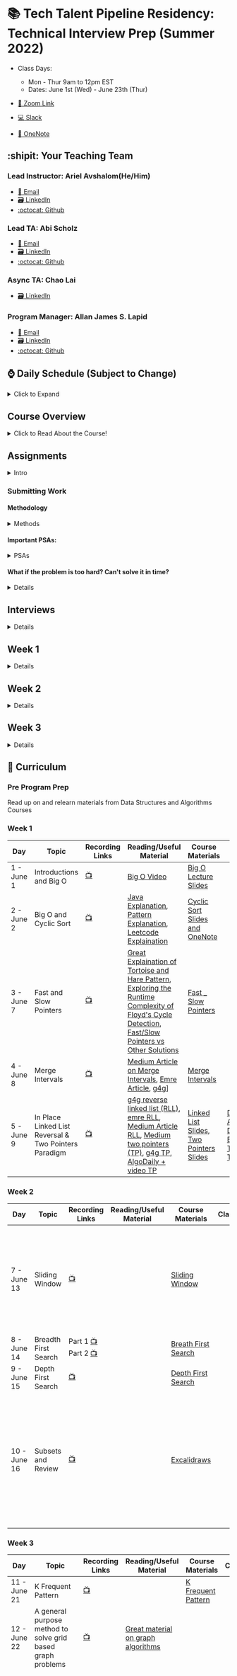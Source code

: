 # 📚 Tech Talent Pipeline Residency: Technical Interview Prep (Summer 2022)

- Class Days:

  - Mon - Thur 9am to 12pm EST
  - Dates: June 1st (Wed) - June 23th (Thur)

- [:movie_camera: Zoom Link](https://us02web.zoom.us/j/85069833213?pwd=R0tXb2tvSnVsSHFybTcrd2ZYRDY2UT09)

- [:computer: Slack](https://cunyttp.slack.com/archives/C02N91RHGM9)

- [:notebook: OneNote](https://1drv.ms/u/s!An3mqqGZuSCthdUP2viXhI2w4pePPg?e=DRwaEA)

## :shipit: Your Teaching Team

### Lead Instructor: Ariel Avshalom(He/Him)

- <a href="mailto:csciprofessor+ttp@gmail.com">:e-mail: Email</a>
- [:card_file_box: LinkedIn](https://www.linkedin.com/in/arielavshalom)
- [:octocat: Github](http://github.com/ArielAvshalom)

### Lead TA: Abi Scholz

- <a href="mailto:abi.scholz@gmail.com">:e-mail: Email</a>
- [:card_file_box: LinkedIn](https://www.linkedin.com/in/abischolz/)
- [:octocat: Github](https://github.com/abischolz)

### Async TA: Chao Lai

- [:card_file_box: LinkedIn](https://www.linkedin.com/in/chao-lai-2900/)

### Program Manager: Allan James S. Lapid

- <a href="mailto:ajLapid718@gmail.com">:e-mail: Email</a>
- [:card_file_box: LinkedIn](https://www.linkedin.com/in/allan-james-lapid/)
- [:octocat: Github](https://github.com/ajLapid718)

## :watch: Daily Schedule (Subject to Change)

<details><summary>Click to Expand</summary>

9 AM - 10:30 AM - :speaking_head: Lecture, Review, Demo

10:30 AM - 11:45 AM - 🎆 One-on-One interview sessions

11:45 AM - 12:00 PM - :keyboard: Quick QL check on Zoom, explanation of homework requirements

Onwards: work on assignments and git gud!

</details>

## Course Overview

<details><summary>Click to Read About the Course!</summary>

We will categorize coding interview problems into a set of 10 patterns. Each pattern will be a complete tool - consisting of data structures, algorithms, and analysis techniques. These tools will enable you to solve a specific category of problems. The goal is to develop an understanding of the underlying pattern, so that, we can apply that pattern to solve other problems.

Each problem not only maps to the same pattern but also presents different constraints. Overall, the course has around 125+ problems of varying difficulties. The problems solved under these patterns use a varied set of algorithmic techniques.

We will start with a brief introduction of each pattern before jumping into the problems. Under each pattern, the first problem will explain the underlying pattern in detail to build the concepts that can be applied to later problems. The later problems will focus on the different constraints each problem presents and how our algorithm needs to change to handle them.

</details>

## Assignments

<details><summary>Intro</summary>

- For any assignment where we ask you to solve a problem(s) or conduct mock technical interviews in class, please work in a code editor of choice and submit your work to github periodically throughout the day with descriptive comments

- The `assignments` folder is where you find the assigned classwork & homework for each day. Assignments are broken down into 1 of 16 patterns, furthermore, you will find subfolders with the week and day designation (for example w1d1 stands for "week 1 day 1")

</details>

### Submitting Work

#### Methodology

<details><summary>Methods</summary>

1. Each of you should **fork and clone this repository**.

2. Make sure to pull from the central repository every day as files will updated periodically.

3. Enter the students folder in your fork and create a folder with your name in camelCase (eg _arielAvshalom_).

4. From this point on, follow this strategy for committing your work:

A. Create a branch for a week (create one on our first day for the first 5 days) and call is week\_# (eg (week_1\*)

B. For every day create a new issue labeled day\_# (eg _day_1_)

C. For each issue, make sure to commit often and periodically with helpful comments (eg _started problem #..._ or _completed problem #..._ or _attempted but could not solve problem #..._ etc)

D. Once you finish your work for the day, close the issue

E. Once the week is complete, merge the branch to your repository and then make a pull request to the central repository.

</details>

#### Important PSAs:

<details><summary>PSAs</summary>

- Always work in your own folder, not a classmates.
- Commit early and commit often
- Delete your branches after merging (make sure that you properly merged before doing this!)
- Avoid merge conflicts, think before you commit!

##### On assignments:

- You will complete all algos listed in the syllabus on a weekly basis.
- We will review your comments/high level overview & code to identify strengths and weaknesses within your understanding of each pattern.
- You will NOT complete your homework all in one shot & will NOT save. Attempting to master Data-structures and Algorithms requires constant exposure to these questions and solutions. You will create a commit through GitHub on your branch each night solving at minimum one problem which you were not able to solve during class time.

</details>

#### What if the problem is too hard? Can't solve it in time?

<details><summary>Details</summary>

1. Spend 15-30 minutes trying to solve the problem if you are not able to, write and submit a program containing the following:

```
As comments:

- a description of the approach(es) you thought of
- a description of where you got stuck on these approaches.
```

For example: - Was there a flaw in the approach you found and you had to think
of a new one? What was the flaw? How did you try to get around
it? - Were you just unable to implement the approach? Which part(s)
were you unable to implement, and why?

2. If you get stuck reverse engineer the existing solution and take a few moments to digest it. (\*a few moments may take longer for leetcode hard)

As code:

- Type out the the program in your language by referencing the solution provided (2-3 times, No copy/pasting)

- Reference leetcode discussion and reverse engineer a solution which fits most with your style.
  example:

  - If you seldom use higher order functions, then do not attempt to reverse engineer solutions which focus on these
  - If you prefer a certain implementation of a data-structure over another, please cater to your strengths

3. Move on to the next problem.

As a mindset:

- Many will struggle with the common coding patterns for the first few times they encounter them, it is extremely important to learn how to move on with the intentions of revisiting said topic at a later date.
  example:
  - While we were young we would be assigned tasks like brushing our teeth, bathing, etc... Our parents would surely not allow us to "attempt" to brush our teeth for 90 minutes in pursuit of perfection at this stage in our lives, instead, they would likely step in and "take over" to ensure that we got it done. The emphasis was never on getting it perfect in one singular session, but, achieving muscle memory and improvement of motor skills through repition.

</details>

## Interviews

<details><summary>Details</summary>

- Each student will be given one of two problems with solutions the day before class
- You will be assigned a partner on the day of class
- You will interview the partner and learn to think like an interviewer, then the interviewer will fill out a Google Form with their thoughts on the process
- After the first interview, switch roles and repeat
- Submit your solutions under the day of the interview in your assignment folder as interview_week_day

</details>

## Week 1

<details><summary>Details</summary>

Class Session 1: Goals, HackerRank assessment, Intro to Big O

Class Session 2: Finish Big O, Cyclic Sort, Interview Session 1

Class Session 3: Fast and Slow Pointers, Intro to Technical Interviewing (a step by step guide)

Class Session 4: Merge Intervals

Class Session 5: Reverse Linked List in Place & Two Pointers

Class Session 6: Special Teaching Session & Brainstorm a Problem Idea Session

</details>

## Week 2

<details><summary>Details</summary>

CLass Session 7: Sliding Window

Class Session 8: BFS Trees

Class Session 9: DFS Trees

Class Session 10: Mob programming, Subsets & Review

</details>

## Week 3

<details><summary>Details</summary>

Class Session 11: K Frequent Pattern

Class Session 12: How to work with Graph Grids

Class Session 13: Thank you and Exit Assessment

</details>

## :school: Curriculum

### Pre Program Prep

Read up on and relearn materials from Data Structures and Algorithms Courses

### Week 1

| Day        | Topic                                                 | Recording Links                                                                              | Reading/Useful Material                                                                                                                                                                                                                                                                                                                                                                                                                                                                                                                   | Course Materials                                                                                                                                                                                                                                                                                                              | Classwork                                                                                                                                                                                                                                                                                      | Assignment                                                                                                                                                                                                                                                                           | Code                                                                                                                                | Video                                                                                        |
| ---------- | ----------------------------------------------------- | -------------------------------------------------------------------------------------------- | ----------------------------------------------------------------------------------------------------------------------------------------------------------------------------------------------------------------------------------------------------------------------------------------------------------------------------------------------------------------------------------------------------------------------------------------------------------------------------------------------------------------------------------------- | ----------------------------------------------------------------------------------------------------------------------------------------------------------------------------------------------------------------------------------------------------------------------------------------------------------------------------- | ---------------------------------------------------------------------------------------------------------------------------------------------------------------------------------------------------------------------------------------------------------------------------------------------- | ------------------------------------------------------------------------------------------------------------------------------------------------------------------------------------------------------------------------------------------------------------------------------------ | ----------------------------------------------------------------------------------------------------------------------------------- | -------------------------------------------------------------------------------------------- |
| 1 - June 1 | Introductions and Big O                               | [:tv:](https://drive.google.com/drive/folders/16nj2D7Bx-Xsyhzk1GjcJj9KF1ckqPIhP?usp=sharing) | [Big O Video](https://www.youtube.com/watch?v=v4cd1O4zkGw)                                                                                                                                                                                                                                                                                                                                                                                                                                                                                | [Big O Lecture Slides](https://github.com/ArielAvshalom/cuny-ttp-algo-summer-2022-seminar/blob/dba6ed815269210f2a98823de6caabafce287133/Presentations/Big%20O%20Complexity%20V2.pptx)                                                                                                                                         |                                                                                                                                                                                                                                                                                                | Practice Interview Question                                                                                                                                                                                                                                                          | n/a                                                                                                                                 | n/a                                                                                          |
| 2 - June 2 | Big O and Cyclic Sort                                 | [:tv:](https://drive.google.com/drive/folders/1QZ8wH_6kChFpY6-0fkDl3jGpC41CcaE6?usp=sharing) | [Java Explanation](https://www.javatpoint.com/cycle-sort), [Pattern Explanation](https://emre.me/coding-patterns/cyclic-sort/), [Leetcode Explaination](https://leetcode.com/problems/first-missing-positive/discuss/858526/cyclic-sort-explained)                                                                                                                                                                                                                                                                                        | [Cyclic Sort Slides and OneNote](https://docs.google.com/presentation/d/1sxnE7gPb9FhtDL3dUCu6O09t_fh_oOzm/edit?usp=sharing&ouid=112690378091977071463&rtpof=true&sd=true)                                                                                                                                                     |                                                                                                                                                                                                                                                                                                | [Cyclic Sort Coding Questions](https://github.com/ArielAvshalom/cuny-ttp-algo-summer-2022-seminar/tree/main/Assignments/cyclicSort), Practice Interview Question                                                                                                                     | [source](https://github.com/CUNY-TTP-Technical-Interview-Prep/jubilant-fortnight/tree/main/graph)                                   | [link](https://drive.google.com/drive/folders/1qlYsvLBnysvoFF0UelmAoSLZnu2mwA3a?usp=sharing) |
| 3 - June 7 | Fast and Slow Pointers                                | [:tv:](https://drive.google.com/drive/folders/1Q0SgrFOIMvmCxAQOYfgE1H2s6p5l-JNj?usp=sharing) | [Great Explaination of Tortoise and Hare Pattern](https://codeburst.io/fast-and-slow-pointer-floyds-cycle-detection-algorithm-9c7a8693f491), [Exploring the Runtime Complexity of Floyd's Cycle Detection](https://stackoverflow.com/questions/47193225/runtime-complexity-of-floyds-cycle-detection), [Fast/Slow Pointers vs Other Solutions](https://www.enjoyalgorithms.com/blog/detect-loop-in-linked-list)                                                                                                                           | [Fast \_ Slow Pointers](https://docs.google.com/presentation/d/1hxNEUPi-IQfdOH66zRDBqjrHbu0Tt8_D/edit?usp=sharing&ouid=112690378091977071463&rtpof=true&sd=true)                                                                                                                                                              |                                                                                                                                                                                                                                                                                                | [HandT lc142, lc202](https://github.com/ArielAvshalom/cuny-ttp-algo-summer-2022-seminar/tree/main/Assignments/HandT), Practice Interview Question (PIQ)                                                                                                                              | [source](https://github.com/CUNY-TTP-Technical-Interview-Prep/jubilant-fortnight/blob/main/linked_list/142.linked-list-cycle-ii.py) | [link](https://drive.google.com/file/d/1xkIzPVXtBieswLadN7igu-qi1HtIMJwm/view?usp=sharing)   |
| 4 - June 8 | Merge Intervals                                       | [:tv:](https://drive.google.com/drive/folders/10q3PD-mNooviRtfEHjYHtq6v9RqYbleq?usp=sharing) | [Medium Article on Merge Intervals](https://medium.com/@timpark0807/leetcode-is-easy-the-interval-pattern-d68a7c1c841), [Emre Article](https://emre.me/coding-patterns/merge-intervals/), [g4g](https://www.geeksforgeeks.org/merging-intervals/)]                                                                                                                                                                                                                                                                                        | [Merge Intervals](https://docs.google.com/presentation/d/1dTA3jAX6b_MaxuKmW42OCJ_r2mptuXbx/edit?usp=sharing&ouid=112690378091977071463&rtpof=true&sd=true)                                                                                                                                                                    |                                                                                                                                                                                                                                                                                                | [Merge Intervals lc252 and lc986](https://github.com/ArielAvshalom/cuny-ttp-algo-summer-2022-seminar/tree/main/Assignments/Merge_Intervals), PIQ                                                                                                                                     | [source](https://github.com/CUNY-TTP-Technical-Interview-Prep/jubilant-fortnight/blob/main/array/56.merge-intervals.py)             | [link](https://drive.google.com/file/d/1RZRWAPTM2NqrL6wS8yLmAq2oPpkTSN6S/view?usp=sharing)   |
| 5 - June 9 | In Place Linked List Reversal & Two Pointers Paradigm | [:tv:](https://drive.google.com/drive/folders/12UPF0Um1mh4da63VzwuOY4datG5phYmI?usp=sharing) | [g4g reverse linked list (RLL)](https://www.geeksforgeeks.org/reverse-a-linked-list/), [emre RLL](https://emre.me/coding-patterns/in-place-reversal-of-a-linked-list/), [Medium Article RLL](https://medium.com/outco/reversing-a-linked-list-easy-as-1-2-3-560fbffe2088), [Medium two pointers (TP)](https://medium.com/@timpark0807/leetcode-is-easy-two-pointers-90b9b0f2eb43), [g4g TP](https://www.geeksforgeeks.org/two-pointers-technique/), [AlgoDaily + video TP](https://algodaily.com/lessons/using-the-two-pointer-technique) | [Linked List Slides](https://docs.google.com/presentation/d/1ocTTgGxWJrCGv15fWq22hjo18pH_-sI0/edit?usp=sharing&ouid=112690378091977071463&rtpof=true&sd=true), [Two Pointers Slides](https://docs.google.com/presentation/d/185GiGXYJEcnSL0LiuPWqpfP54OkO1m5P/edit?usp=sharing&ouid=112690378091977071463&rtpof=true&sd=true) | [Dutch Flag AlgoDaily](https://algodaily.com/challenges/dutch-national-flag-problem), [Dutch Flag Educative.io](https://www.educative.io/edpresso/the-dutch-national-flag-problem-in-cpp), [Triple Sums TutorialsPoint](https://www.tutorialspoint.com/triplet-with-desired-sum-in-javascript) | [Reverse Linked List lc206](https://github.com/ArielAvshalom/cuny-ttp-algo-summer-2022-seminar/tree/main/Assignments/ReverseLinkedList), [Two Pointer (lots of problems)](https://github.com/ArielAvshalom/cuny-ttp-algo-summer-2022-seminar/tree/main/Assignments/TwoPointers), PIQ | [source](https://github.com/CUNY-TTP-Technical-Interview-Prep/jubilant-fortnight/tree/main/linked_list)                             | [link](https://drive.google.com/drive/folders/1dskYDTwi2sjN-gEgT6ttYJf4TKfc2fJN?usp=sharing) |

### Week 2

| Day          | Topic                | Recording Links                                                                                                                                                                                                       | Reading/Useful Material | Course Materials                                                                                                                                               | Classwork | Assignment                                                                                                                                                                                                                                                                                                                                                                                                                                                                                                                                                   | Code                                                                                                                        | Video                                                                                        |
| ------------ | -------------------- | --------------------------------------------------------------------------------------------------------------------------------------------------------------------------------------------------------------------- | ----------------------- | -------------------------------------------------------------------------------------------------------------------------------------------------------------- | --------- | ------------------------------------------------------------------------------------------------------------------------------------------------------------------------------------------------------------------------------------------------------------------------------------------------------------------------------------------------------------------------------------------------------------------------------------------------------------------------------------------------------------------------------------------------------------ | --------------------------------------------------------------------------------------------------------------------------- | -------------------------------------------------------------------------------------------- |
| 7 - June 13  | Sliding Window       | [:tv:](https://drive.google.com/drive/folders/1A4LC-6bPk9tn_tnyeb4LuHe1G-dcmti2?usp=sharing)                                                                                                                          |                         | [Sliding Window](https://docs.google.com/presentation/d/1AauQoZYhHB1pMa8gv6JXrtMd0ssiI2N_/edit?usp=sharing&ouid=112690378091977071463&rtpof=true&sd=true)      |           | [Sliding Windows: Note that I posted the group questions here too. They were a bit more difficult today and trying to do them yourselves might be helpful.](https://github.com/ArielAvshalom/cuny-ttp-algo-summer-2022-seminar/tree/main/Assignments/SlidingWindow), PIQ                                                                                                                                                                                                                                                                                     | [source](https://github.com/CUNY-TTP-Technical-Interview-Prep/jubilant-fortnight/tree/main/sliding_window)                  | [link](https://drive.google.com/drive/folders/1GRjUKxX58AFmThy7GVz79JOP8cLqT3mL?usp=sharing) |
| 8 - June 14  | Breadth First Search | Part 1 [:tv:](https://drive.google.com/file/d/1-ubo3Zq7klM0jyDjd6ni7eR6J4qMLb-8/view?usp=sharing) Part 2 [:tv:](https://drive.google.com/file/d/1mWK--Y9Uc9otbNwdEZFjEhGoOwB-qkxV/view?usp=sharing)                   |                         | [Breath First Search](https://docs.google.com/presentation/d/1g3S-mVY0DSqAFhW5USvESYK7yhrX5U9k/edit?usp=sharing&ouid=112690378091977071463&rtpof=true&sd=true) |           | [BFS Assignment](https://github.com/ArielAvshalom/cuny-ttp-algo-summer-2022-seminar/tree/main/Assignments/BFS)                                                                                                                                                                                                                                                                                                                                                                                                                                               | [source](https://github.com/CUNY-TTP-Technical-Interview-Prep/jubilant-fortnight/blob/main/graph/743.network-delay-time.py) | [link](https://drive.google.com/file/d/1hbawIOtcRTP6CmiYknVaHhx146GmdgE0/view?usp=sharing)   |
| 9 - June 15  | Depth First Search   | [:tv:](<[https://us02web.zoom.us/rec/share/hwUWNda-g0xmzBDM71XFd7lHZFg8rnZqaNDSqL6X31XAS4o_Prjm2T6fW0DVLAiT.di2CdD7BsT4zcL4_](https://drive.google.com/drive/folders/1_XmvSegqbXUxdmyIV1r2QrfmplKSqPp4?usp=sharing)>) |                         | [Depth First Search]()                                                                                                                                         |           | [DFS](https://github.com/ArielAvshalom/cuny-ttp-algo-summer-2022-seminar/tree/main/Assignments/DFS)                                                                                                                                                                                                                                                                                                                                                                                                                                                          | [source](https://github.com/CUNY-TTP-Technical-Interview-Prep/jubilant-fortnight/tree/main/depth_first_search)              | [link](https://drive.google.com/drive/folders/1dqinDyZAHHkEvyB7cIqPGVgZhAcdsieE?usp=sharing) |
| 10 - June 16 | Subsets and Review   | [:tv:](https://drive.google.com/drive/folders/1n8u1Chjls2f7uu-N-TA5sfpgxC6a6tNw?usp=sharing)                                                                                                                          |                         | [Excalidraws](https://github.com/ArielAvshalom/cuny-ttp-algo-summer-2022-seminar/tree/main/Diagramming)                                                        |           | HackerRank Challenges: [Merge Intervals - Climb the Leaderboard](https://www.hackerrank.com/challenges/climbing-the-leaderboard/problem?isFullScreen=true), [Graph Question - The Queen's Attack](https://www.hackerrank.com/challenges/queens-attack-2/problem?isFullScreen=true), [Two Pointers/Cyclic Sort- Apples and Oranges](https://www.hackerrank.com/challenges/apple-and-orange/problem?isFullScreen=true), [Sliding Windows/Merge Intervals - The Birthday Bar](https://www.hackerrank.com/challenges/the-birthday-bar/problem?isFullScreen=true) | n/a                                                                                                                         | n/a                                                                                          |

### Week 3

| Day          | Topic                                                       | Recording Links                                                                              | Reading/Useful Material                                                                                                   | Course Materials                                                                                                                                 | Classwork | Assignment                                                                                                                                                                                                                                                                                                                                         | Code                                                                                                                                    | Video                                                                                        |
| ------------ | ----------------------------------------------------------- | -------------------------------------------------------------------------------------------- | ------------------------------------------------------------------------------------------------------------------------- | ------------------------------------------------------------------------------------------------------------------------------------------------ | --------- | -------------------------------------------------------------------------------------------------------------------------------------------------------------------------------------------------------------------------------------------------------------------------------------------------------------------------------------------------- | --------------------------------------------------------------------------------------------------------------------------------------- | -------------------------------------------------------------------------------------------- |
| 11 - June 21 | K Frequent Pattern                                          | [:tv:](https://drive.google.com/drive/folders/1HmL99b0nUUOJOltmxOispwKORyC17H-i?usp=sharing) |                                                                                                                           | [K Frequent Pattern](https://github.com/ArielAvshalom/cuny-ttp-algo-summer-2022-seminar/blob/main/Presentations/The%20K-Frequent%20Pattern.pptx) |           | [K Frequent Pattern](https://github.com/ArielAvshalom/cuny-ttp-algo-summer-2022-seminar/tree/main/Assignments/KFrequentElements)                                                                                                                                                                                                                   | [source](https://github.com/CUNY-TTP-Technical-Interview-Prep/jubilant-fortnight/blob/main/heap/215.kth-largest-element-in-an-array.py) | [link](https://drive.google.com/file/d/16L_UrmAP1gacK5PYWkALwXiheZZVA9JF/view?usp=sharing)   |
| 12 - June 22 | A general purpose method to solve grid based graph problems | [:tv:](https://drive.google.com/drive/folders/1oUB_RvgDSI6sLN1Ql1--Sg1xm0HuzdUN?usp=sharing) | [Great material on graph algorithms](https://www.youtube.com/watch?v=DgXR2OWQnLc&list=PLDV1Zeh2NRsDGO4--qE8yH72HFL1Km93P) |                                                                                                                                                  |           |                                                                                                                                                                                                                                                                                                                                                    | [source](https://github.com/CUNY-TTP-Technical-Interview-Prep/jubilant-fortnight/tree/main/graph)                                       | [link](https://drive.google.com/drive/folders/1qlYsvLBnysvoFF0UelmAoSLZnu2mwA3a?usp=sharing) |
| 13 - June 23 | Thank you for participating & exit assessment               |                                                                                              |                                                                                                                           |                                                                                                                                                  |           | Work on what you missed ([solutions](https://github.com/ArielAvshalom/cuny-ttp-algo-summer-2022-seminar/tree/main/assignment_solutions) to most questions posted) and continue working with the TTP team to secure a job. The questions below ⏬ are also great practice! Try making your own interview problems and think 🤔 like an interviewer! | n/a                                                                                                                                     | n/a                                                                                          |

### /// Week Five & Beyond /// --> Class is over, but, the work is just beginning!

#### /// Sliding Window ///

- [] No-repeat Substring (hard): LC #3
- [] Longest Substring with Same Letters after Replacement (hard)
- [] Longest Subarray with Ones after Replacement (hard): LC #424
- [] Find Permutation (hard): LC #567 & LC #1004
- [] Find String Anagrams (hard): LC #438
- [] Smallest Window Containing Substring (hard): LC #76
- [] Words Concatenation (hard): LC #30

#### /// Two Pointers ///

- [] Quadruple Sum to Target (medium): LC #18
- [] Comparing Strings containing Backspaces (medium): LC #844
- [] Minimum Window Sort (medium): LC #581

#### /// Fast & Slow Pointers ///

- [] Palindrome LinkedList (medium): LC #234
- [] Rearrange a LinkedList (medium): LC #143
- [] Cycle in a Circular Array (hard): LC #457

#### /// Merge Intervals ///

- [] Minimum Meeting Rooms (hard): LC #253
- [] Maximum CPU Load (hard)
- [] Employee Free Time (hard): LC #759

#### /// Cyclic Sort ///

- [] Find the Corrupt Pair (easy): LC #645
- [] Find the Smallest Missing Positive Number (medium): LC #41
- [] Find the First K Missing Positive Numbers (hard)

#### /// In Place Reversal of a LL ///

- [] Reverse Alternating K-element Sub-list (medium)
- [] Rotate a LinkedList (medium): LC #61

#### /// Trees: BFS ///

- [] Connect All Level Order Siblings (medium)
- [] Right View of a Binary Tree (easy): LC #199

#### /// Trees: DFS ///

- [] Tree Diameter (medium): LC #543
- [] Path with Maximum Sum (hard): LC #124

#### /// Heaps ///

- [] Maximize Capital (hard): LC #502
- [] Next Interval (hard): LC #436

#### /// Subsets ///

- [] Balanced Parentheses (hard): LC #22
- [] Unique Generalized Abbreviations (hard): LC #320
- [] Evaluate Expression (hard): LC #241
- [] Structurally Unique Binary Search Trees (hard): LC #95
- [] Count of Structurally Unique Binary Search Trees (hard): LC #96

#### /// Modified Binary Search ///

- [] Search in a Sorted Infinite Array (medium): LC #702
- [] Minimum Difference Element (medium): LC #658 (k == 1)
- [] Bitonic Array Maximum (easy)
- [] Search Bitonic Array (medium)
- [] Search in Rotated Array (medium): LC #33 & LC #81
- [] Rotation Count (medium): LC #153 & LC #154

#### /// Bitwise XOR /// --> Low Chances of

- [] Two Single Numbers (medium): LC #260
- [] Complement of Base 10 Number (medium): LC #476
- [] Problem Statement (hard): LC #832

#### /// Top "K" Elements ///

- [] Kth Smallest Number (easy): LC #215
- [] 'K' Closest Points to the Origin (easy): LC #973
- [] Connect Ropes (easy): LC #1167
- [] Top 'K' Frequent Numbers (medium): LC #347
- [] Frequency Sort (medium): LC #451
- [] Kth Largest Number in a Stream (medium): LC #703
- [] 'K' Closest Numbers (medium): LC #658
- [] Maximum Distinct Elements (medium)
- [] Sum of Elements (medium)
- [] Rearrange String (hard): LC #767
- [] Rearrange String K Distance Apart (hard): LC #358
- [] Scheduling Tasks (hard): LC #621
- [] Frequency Stack (hard): LC #895

#### /// K-Way Merge ///

- [] Kth Smallest Number in M Sorted Lists (Medium)
- [] Kth Smallest Number in a Sorted Matrix (Hard): LC #378
- [] Smallest Number Range (Hard): LC #632
- [] Problem K Pairs with Largest Sums (Hard): LC $373

#### /// Knapsack (Dynamic Programming) ///

- [] Equal Subset Sum Partition (medium): LC #416
- [] Subset Sum (medium)
- [] Minimum Subset Sum Difference (hard)
- [] Count of Subset Sum (hard)
- [] Target Sum (hard): LC #494

#### /// Topological Sort (Graphs) ///

- [] Tasks Scheduling (medium): LC #207
- [] Tasks Scheduling Order (medium): LC #210
- [] All Tasks Scheduling Orders (hard): LC #210 (output all possible solutions)
- [] Alien Dictionary (hard): LC #269
- [] Reconstructing a Sequence (hard): LC #444
- [] Minimum Height Trees (hard): LC #310
